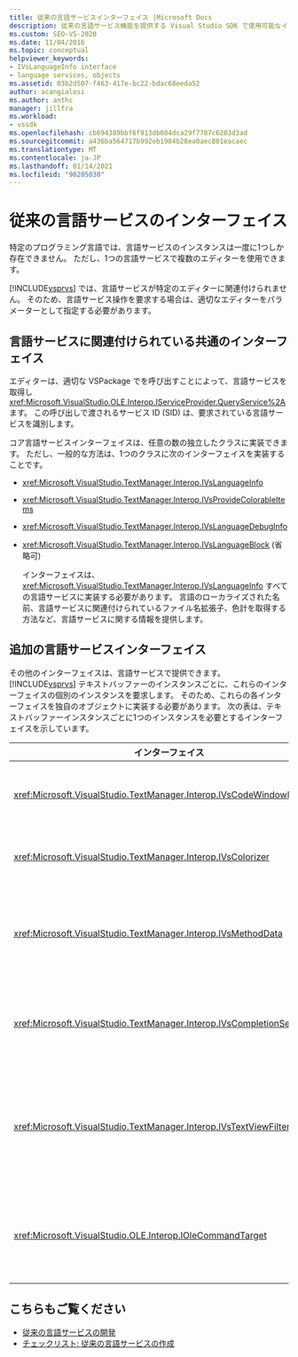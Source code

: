 ```yaml
---
title: 従来の言語サービスインターフェイス |Microsoft Docs
description: 従来の言語サービス機能を提供する Visual Studio SDK で使用可能なインターフェイスについて説明します。
ms.custom: SEO-VS-2020
ms.date: 11/04/2016
ms.topic: conceptual
helpviewer_keywords:
- IVsLanguageInfo interface
- language services, objects
ms.assetid: 03b2d507-f463-417e-bc22-bdac68eeda52
author: acangialosi
ms.author: anthc
manager: jillfra
ms.workload:
- vssdk
ms.openlocfilehash: cb694389bbf6f913db084dca29f7787c6283d3ad
ms.sourcegitcommit: a436ba564717b992eb1984b28ea0aec801eacaec
ms.translationtype: MT
ms.contentlocale: ja-JP
ms.lasthandoff: 01/14/2021
ms.locfileid: "98205030"
---
```

# <a name="legacy-language-service-interfaces"></a>従来の言語サービスのインターフェイス
特定のプログラミング言語では、言語サービスのインスタンスは一度に1つしか存在できません。 ただし、1つの言語サービスで複数のエディターを使用できます。

 [!INCLUDE[vsprvs](../../code-quality/includes/vsprvs_md.md)] では、言語サービスが特定のエディターに関連付けられません。 そのため、言語サービス操作を要求する場合は、適切なエディターをパラメーターとして指定する必要があります。

## <a name="common-interfaces-associated-with-language-services"></a>言語サービスに関連付けられている共通のインターフェイス
 エディターは、適切な VSPackage でを呼び出すことによって、言語サービスを取得し <xref:Microsoft.VisualStudio.OLE.Interop.IServiceProvider.QueryService%2A> ます。 この呼び出しで渡されるサービス ID (SID) は、要求されている言語サービスを識別します。

 コア言語サービスインターフェイスは、任意の数の独立したクラスに実装できます。 ただし、一般的な方法は、1つのクラスに次のインターフェイスを実装することです。

- <xref:Microsoft.VisualStudio.TextManager.Interop.IVsLanguageInfo>

- <xref:Microsoft.VisualStudio.TextManager.Interop.IVsProvideColorableItems>

- <xref:Microsoft.VisualStudio.TextManager.Interop.IVsLanguageDebugInfo>

- <xref:Microsoft.VisualStudio.TextManager.Interop.IVsLanguageBlock> (省略可)

  インターフェイスは、 <xref:Microsoft.VisualStudio.TextManager.Interop.IVsLanguageInfo> すべての言語サービスに実装する必要があります。 言語のローカライズされた名前、言語サービスに関連付けられているファイル名拡張子、色計を取得する方法など、言語サービスに関する情報を提供します。

## <a name="additional-language-service-interfaces"></a>追加の言語サービスインターフェイス
 その他のインターフェイスは、言語サービスで提供できます。 [!INCLUDE[vsprvs](../../code-quality/includes/vsprvs_md.md)] テキストバッファーのインスタンスごとに、これらのインターフェイスの個別のインスタンスを要求します。 そのため、これらの各インターフェイスを独自のオブジェクトに実装する必要があります。 次の表は、テキストバッファーインスタンスごとに1つのインスタンスを必要とするインターフェイスを示しています。

|インターフェイス|説明|
|---------------|-----------------|
|<xref:Microsoft.VisualStudio.TextManager.Interop.IVsCodeWindowManager>|ドロップダウンバーなどのコードウィンドウの表示要素を管理します。 このインターフェイスは、メソッドを使用して取得でき <xref:Microsoft.VisualStudio.TextManager.Interop.IVsLanguageInfo.GetCodeWindowManager%2A> ます。 コードウィンドウごとに1つずつ存在 <xref:Microsoft.VisualStudio.TextManager.Interop.IVsCodeWindowManager> します。|
|<xref:Microsoft.VisualStudio.TextManager.Interop.IVsColorizer>|色づけ言語のキーワードと区切り記号。 このインターフェイスは、メソッドを使用して取得でき <xref:Microsoft.VisualStudio.TextManager.Interop.IVsLanguageInfo.GetColorizer%2A> ます。 <xref:Microsoft.VisualStudio.TextManager.Interop.IVsColorizer> は、描画時に呼び出されます。 計算集中型の作業を避けて <xref:Microsoft.VisualStudio.TextManager.Interop.IVsColorizer> ください。|
|<xref:Microsoft.VisualStudio.TextManager.Interop.IVsMethodData>|IntelliSense パラメーターのヒントを提供します。 言語サービスが、メソッドのデータを表示する必要があることを示す文字 (始めかっこなど) を認識すると、メソッドを呼び出して、 <xref:Microsoft.VisualStudio.TextManager.Interop.IVsMethodTipWindow.SetMethodData%2A> 言語サービスがパラメーターヒントを表示する準備ができていることをテキストビューに通知します。 次に、テキストビューは、インターフェイスのメソッドを使用して言語サービスにコールバックし、 <xref:Microsoft.VisualStudio.TextManager.Interop.IVsMethodData> ツールヒントを表示するために必要な情報を取得します。|
|<xref:Microsoft.VisualStudio.TextManager.Interop.IVsCompletionSet>|IntelliSense ステートメント入力候補を提供します。 言語サービスがコンプリートリストを表示する準備ができたら、 <xref:Microsoft.VisualStudio.TextManager.Interop.IVsTextView.UpdateCompletionStatus%2A> テキストビューでメソッドを呼び出します。 その後、テキストビューは、オブジェクトのメソッドを使用して、言語サービスにコールバックし <xref:Microsoft.VisualStudio.TextManager.Interop.IVsCompletionSet> ます。|
|<xref:Microsoft.VisualStudio.TextManager.Interop.IVsTextViewFilter>|コマンドハンドラーを使用してテキストビューを変更できるようにします。 インターフェイスを実装するクラスは、 <xref:Microsoft.VisualStudio.TextManager.Interop.IVsTextViewFilter> インターフェイスも実装する必要があり <xref:Microsoft.VisualStudio.OLE.Interop.IOleCommandTarget> ます。 テキストビューでは、 <xref:Microsoft.VisualStudio.TextManager.Interop.IVsTextViewFilter> <xref:Microsoft.VisualStudio.OLE.Interop.IOleCommandTarget> メソッドに渡されたオブジェクトをクエリすることによって、オブジェクトを取得し <xref:Microsoft.VisualStudio.TextManager.Interop.IVsTextView.AddCommandFilter%2A> ます。 ビューごとに1つのオブジェクトが存在する必要があり <xref:Microsoft.VisualStudio.TextManager.Interop.IVsTextViewFilter> ます。|
|<xref:Microsoft.VisualStudio.OLE.Interop.IOleCommandTarget>|ユーザーがコードウィンドウに入力するコマンドをインターセプトします。 実装からの出力を監視して、 <xref:Microsoft.VisualStudio.OLE.Interop.IOleCommandTarget> カスタムの完了情報とビューの変更を提供する<br /><br /> <xref:Microsoft.VisualStudio.OLE.Interop.IOleCommandTarget>オブジェクトをテキストビューに渡すには、を呼び出し <xref:Microsoft.VisualStudio.TextManager.Interop.IVsTextView.AddCommandFilter%2A> ます。|

## <a name="see-also"></a>こちらもご覧ください
- [従来の言語サービスの開発](../../extensibility/internals/developing-a-legacy-language-service.md)
- [チェックリスト: 従来の言語サービスの作成](../../extensibility/internals/checklist-creating-a-legacy-language-service.md)
